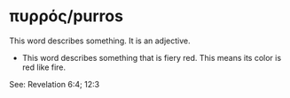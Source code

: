 # πυρρός/purros
This word describes something. It is an adjective.
* This word describes something that is fiery red. This means its color is red like fire.

See: Revelation 6:4; 12:3
